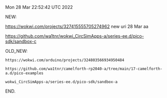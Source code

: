Mon 28 Mar 22:52:42 UTC 2022

  NEW:

  https://wokwi.com/projects/327415555705274962  new uri 28 Mar aa

  https://github.com/wa1tnr/wokwi_CircSimApps-a/series-ee.d/pico-sdk/sandbox-c

  OLD_NEW:

    https://wokwi.com/arduino/projects/324803566934950484

    https://github.com/wa1tnr/camelforth-rp2040-a/tree/main/17-camelforth-a.d/pico-examples

    wokwi_CircSimApps-a/series-ee.d/pico-sdk/sandbox-a

END.
